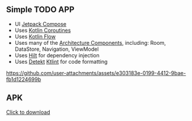 ## Simple TODO APP

* UI [Jetpack Compose](https://developer.android.com/jetpack/compose)
* Uses [Kotlin Coroutines](https://kotlinlang.org/docs/reference/coroutines/coroutines-guide.html)
* Uses [Kotlin Flow](https://kotlinlang.org/docs/flow.html)
* Uses many of the [Architecture Components](https://developer.android.com/topic/libraries/architecture/), including: Room, DataStore, Navigation, ViewModel
* Uses [Hilt](https://dagger.dev/hilt/) for dependency injection
* Uses [Detekt](https://github.com/detekt/detekt) [Ktlint](https://github.com/JLLeitschuh/ktlint-gradle) for code formatting


https://github.com/user-attachments/assets/e303183e-0199-4412-9bae-fb1d1224699b

## APK
[Click to download](https://drive.google.com/file/d/19yVDhn6XHyWE5MdyXsiMnMgDAvAgV63Y/view?usp=sharing)
